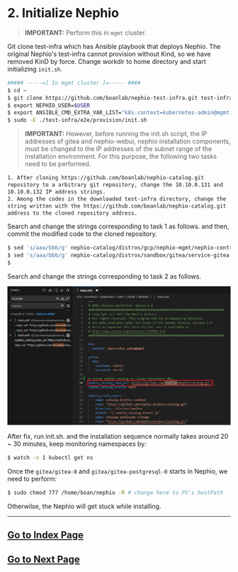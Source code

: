 # 2. Initialize Nephio
> **IMPORTANT:** Perform this in `mgmt` cluster.

Git clone test-infra which has Ansible playbook that deploys Nephio. The original Nephio's test-infra cannot provision without Kind, so we have removed KinD by force. Change workdir to home directory and start initializing `init.sh`.
```bash
##### -----=[ In mgmt cluster ]=----- ####
$ cd ~
$ git clone https://github.com/boanlab/nephio-test-infra.git test-infra
$ export NEPHIO_USER=$USER
$ export ANSIBLE_CMD_EXTRA_VAR_LIST="k8s.context=kubernetes-admin@mgmt kind.enabled=false host_min_vcpu=4 host_min_cpu_ram=8"
$ sudo -E ./test-infra/e2e/provision/init.sh
```

> **IMPORTANT:** However, before running the init.sh script, the IP addresses of gitea and nephio-webui, nephio installation components, must be changed to the IP addresses of the subnet range of the installation environment. For this purpose, the following two tasks need to be performed.
```
1. After cloning https://github.com/boanlab/nephio-catalog.git repository to a arbitrary git repository, change the 10.10.0.131 and 10.10.0.132 IP address strings.
2. Among the codes in the downloaded test-infra directory, change the string written with the https://github.com/boanlab/nephio-catalog.git address to the cloned repository address.
```

Search and change the strings corresponding to task 1 as follows. and then, commit the modified code to the cloned repository.
```bash
$ sed 's/aaa/bbb/g' nephio-catalog/distros/gcp/nephio-mgmt/nephio-controllers/app/deployment-token-controller.yaml
$ sed 's/aaa/bbb/g' nephio-catalog/distros/sandbox/gitea/service-gitea.yaml
$ 
```

Search and change the strings corresponding to task 2 as follows.

![test-infra_change](./pic/test-infra_change.png)

After fix, run init.sh. and the installation sequence normally takes around 20 ~ 30 minutes, keep monitoring namespaces by:
```bash
$ watch -n 1 kubectl get ns
```

Once the `gitea/gitea-0` and `gitea/gitea-postgresql-0` starts in Nephio, we need to perform:
```bash
$ sudo chmod 777 /home/boan/nephio -R # change here to PV's hostPath
```
Otherwilse, the Nephio will get stuck while installing.

---
## [Go to Index Page](README.md)
## [Go to Next Page](3.adding_k8s_clusters_to_nephio.md)